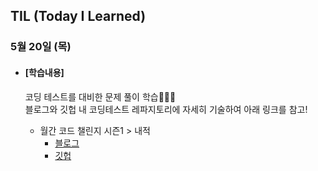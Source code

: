 ## TIL (Today I Learned)

### 5월 20일 (목)

- #### [학습내용]
  
  코딩 테스트를 대비한 문제 풀이 학습🧑🏻‍💻   
  블로그와 깃헙 내 코딩테스트 레파지토리에 자세히 기술하여 아래 링크를 참고!
  
  - 월간 코드 챌린지 시즌1 > 내적
    - [블로그](https://green1229.tistory.com/122)
    - [깃헙](https://github.com/GREENOVER/CodingTest/tree/main/피보나치_수)

